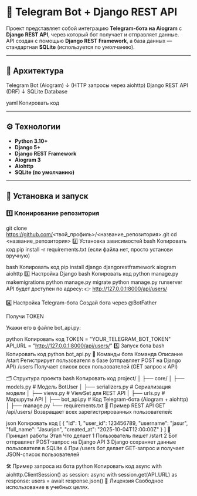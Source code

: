 # 🤖 Telegram Bot + Django REST API

Проект представляет собой интеграцию **Telegram-бота на Aiogram** с **Django REST API**, через который бот получает и отправляет данные.  
API создан с помощью **Django REST Framework**, а база данных — стандартная **SQLite** (используется по умолчанию).

---

## 🧩 Архитектура

Telegram Bot (Aiogram)
↓ (HTTP запросы через aiohttp)
Django REST API (DRF)
↓
SQLite Database

yaml
Копировать код

---

## ⚙️ Технологии

- **Python 3.10+**
- **Django 5+**
- **Django REST Framework**
- **Aiogram 3**
- **Aiohttp**
- **SQLite (по умолчанию)**

---

## 🚀 Установка и запуск

### 1️⃣ Клонирование репозитория
git clone https://github.com/<твой_профиль>/<название_репозитория>.git
cd <название_репозитория>
2️⃣ Установка зависимостей
bash
Копировать код
pip install -r requirements.txt
(если файла нет, просто установи вручную)

bash
Копировать код
pip install django djangorestframework aiogram aiohttp
3️⃣ Настройка Django
bash
Копировать код
python manage.py makemigrations
python manage.py migrate
python manage.py runserver
API будет доступен по адресу:
👉 http://127.0.0.1:8000/api/users/

4️⃣ Настройка Telegram-бота
Создай бота через @BotFather

Получи TOKEN

Укажи его в файле bot_api.py:

python
Копировать код
TOKEN = "YOUR_TELEGRAM_BOT_TOKEN"
API_URL = "http://127.0.0.1:8000/api/users/"
5️⃣ Запуск бота
bash
Копировать код
python bot_api.py
💬 Команды бота
Команда	Описание
/start	Регистрирует пользователя в базе (отправляет POST на Django API)
/users	Получает список всех пользователей (GET запрос к API)

🗂 Структура проекта
bash
Копировать код
project/
│
├── core/
│   ├── models.py        # Модель BotUser
│   ├── serializers.py   # Сериализация модели
│   ├── views.py         # ViewSet для REST API
│   ├── urls.py          # Маршруты API
│
├── bot_api.py           # Код Telegram-бота (Aiogram + aiohttp)
│
├── manage.py
└── requirements.txt
🔗 Пример REST API
GET /api/users/
Возвращает всех зарегистрированных пользователей:

json
Копировать код
[
  {
    "id": 1,
    "user_id": 123456789,
    "username": "jasur",
    "full_name": "Jasurjon",
    "created_at": "2025-10-04T12:00:00Z"
  }
]
🧠 Принцип работы
Этап	Что делает
1	Пользователь пишет /start
2	Бот отправляет POST-запрос на Django API
3	Django сохраняет данные пользователя в SQLite
4	При /users бот делает GET-запрос и получает JSON-список пользователей

🛠 Пример запроса из бота
python
Копировать код
async with aiohttp.ClientSession() as session:
    async with session.get(API_URL) as response:
        users = await response.json()
📄 Лицензия
Свободное использование в учебных целях.
